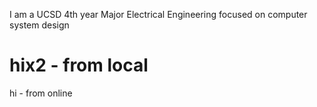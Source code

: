 I am a UCSD 4th year
Major Electrical Engineering
focused on computer system design

hix2 - from local
=======
hi - from online

